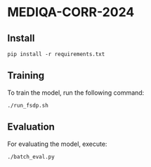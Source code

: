 # MEDIQA-CORR-2024



## Install

```
pip install -r requirements.txt
```

## Training

To train the model, run the following command:

```
./run_fsdp.sh
```

## Evaluation

For evaluating the model, execute:

```
./batch_eval.py
```
